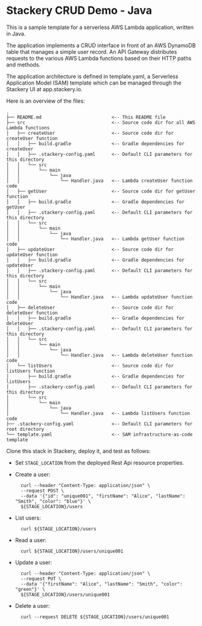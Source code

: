 # Stackery CRUD Demo - Java

This is a sample template for a serverless AWS Lambda application, written in Java.

The application implements a CRUD interface in front of an AWS DynamoDB table that
manages a simple user record.  An API Gateway distributes requests to the various
AWS Lambda functions based on their HTTP paths and methods.

The application architecture is defined in template.yaml, a Serverless
Application Model (SAM) template which can be managed through the Stackery UI
at app.stackery.io.

Here is an overview of the files:

```text
.
├── README.md                          <-- This README file
├── src                                <-- Source code dir for all AWS Lambda functions
│   ├── createUser                     <-- Source code dir for createUser function
│   │   ├── build.gradle               <-- Gradle dependencies for createUser
│   │   ├── .stackery-config.yaml      <-- Default CLI parameters for this directory
│   │   └── src
│   │       └── main
│   │           └── java
│   │               └── Handler.java   <-- Lambda createUser function code
│   ├── getUser                        <-- Source code dir for getUser function
│   │   ├── build.gradle               <-- Gradle dependencies for getUser
│   │   ├── .stackery-config.yaml      <-- Default CLI parameters for this directory
│   │   └── src
│   │       └── main
│   │           └── java
│   │               └── Handler.java   <-- Lambda getUser function code
│   ├── updateUser                     <-- Source code dir for updateUser function
│   │   ├── build.gradle               <-- Gradle dependencies for updateUser
│   │   ├── .stackery-config.yaml      <-- Default CLI parameters for this directory
│   │   └── src
│   │       └── main
│   │           └── java
│   │               └── Handler.java   <-- Lambda updateUser function code
│   ├── deleteUser                     <-- Source code dir for deleteUser function
│   │   ├── build.gradle               <-- Gradle dependencies for deleteUser
│   │   ├── .stackery-config.yaml      <-- Default CLI parameters for this directory
│   │   └── src
│   │       └── main
│   │           └── java
│   │               └── Handler.java   <-- Lambda deleteUser function code
│   └── listUsers                      <-- Source code dir for listUsers function
│       ├── build.gradle               <-- Gradle dependencies for listUsers
│       ├── .stackery-config.yaml      <-- Default CLI parameters for this directory
│       └── src
│           └── main
│               └── java
│                   └── Handler.java   <-- Lambda listUsers function code
├── .stackery-config.yaml              <-- Default CLI parameters for root directory
└── template.yaml                      <-- SAM infrastructure-as-code template
```

Clone this stack in Stackery, deploy it, and test as follows:

- Set `STAGE_LOCATION` from the deployed Rest Api resource properties.

- Create a user:

        curl --header "Content-Type: application/json" \
        --request POST \
        --data '{"id": "unique001", "firstName": "Alice", "lastName": "Smith", "color": "blue"}' \
        ${STAGE_LOCATION}/users

- List users:

        curl ${STAGE_LOCATION}/users

- Read a user:

        curl ${STAGE_LOCATION}/users/unique001

- Update a user:

        curl --header "Content-Type: application/json" \
        --request PUT \
        --data '{"firstName": "Alice", "lastName": "Smith", "color": "green"}' \
        ${STAGE_LOCATION}/users/unique001

- Delete a user:

        curl --request DELETE ${STAGE_LOCATION}/users/unique001
